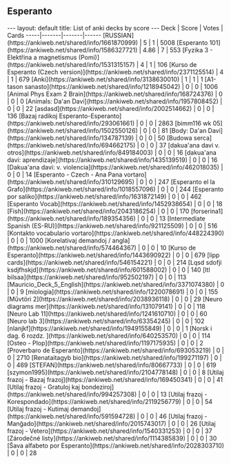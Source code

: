 <h2>Esperanto</h2>
---
layout: default
title: List of anki decks by score
---
Deck | Score | Votes | Cards
-----|-------|-------|------
[RUSSIAN](https://ankiweb.net/shared/info/1661870999) | 5 | 1 | 5008
[Esperanto 101](https://ankiweb.net/shared/info/1586327721) | 4.86 | 7 | 553
[Fyzika 3 - Elektřina a magnetismus (Pomi)](https://ankiweb.net/shared/info/1531315157) | 4 | 1 | 106
[Kurso de Esperanto (Czech version)](https://ankiweb.net/shared/info/2371125514) | 4 | 1 | 679
[Anki](https://ankiweb.net/shared/info/3138630010) | 1 | 1 | 1
[A1-tason sanasto](https://ankiweb.net/shared/info/1218945042) | 0 | 0 | 1006
[Animal Phys Exam 2 Brain](https://ankiweb.net/shared/info/168724376) | 0 | 0 | 0
[Animals: Da'an Davi](https://ankiweb.net/shared/info/1957808452) | 0 | 0 | 22
[asdasd](https://ankiweb.net/shared/info/2002514662) | 0 | 0 | 136
[Bazaj radikoj Esperanto-Esperanto](https://ankiweb.net/shared/info/293061661) | 0 | 0 | 2863
[bimm116 wk 05](https://ankiweb.net/shared/info/1502550126) | 0 | 0 | 81
[Body: Da'an Davi](https://ankiweb.net/shared/info/134787139) | 0 | 0 | 50
[Budowa serca](https://ankiweb.net/shared/info/694662175) | 0 | 0 | 37
[dakua'ana davi v. otros](https://ankiweb.net/shared/info/849184003) | 0 | 0 | 16
[dakua'ana davi: aprendizaje](https://ankiweb.net/shared/info/1435139519) | 0 | 0 | 16
[Dakua'ana davi: v. violencia](https://ankiweb.net/shared/info/462018035) | 0 | 0 | 14
[Esperanto - Czech - Ana Pana vortaro](https://ankiweb.net/shared/info/310129695) | 0 | 0 | 247
[Esperanto el la Grafo](https://ankiweb.net/shared/info/1018557096) | 0 | 0 | 244
[Esperanto por saliko](https://ankiweb.net/shared/info/1631872149) | 0 | 0 | 462
[Esperanto Vocab](https://ankiweb.net/shared/info/1452938654) | 0 | 0 | 18
[Fish](https://ankiweb.net/shared/info/2043186254) | 0 | 0 | 170
[forserina1](https://ankiweb.net/shared/info/189354356) | 0 | 0 | 13
[Intermediate Spanish (ES-RU)](https://ankiweb.net/shared/info/921125509) | 0 | 0 | 516
[Kontakto vocabulario vortaro](https://ankiweb.net/shared/info/448224390) | 0 | 0 | 1000
[Korelativaj demandoj / angla](https://ankiweb.net/shared/info/574464367) | 0 | 0 | 10
[Kurso de Esperanto](https://ankiweb.net/shared/info/1443690922) | 0 | 0 | 679
[lipp cards](https://ankiweb.net/shared/info/546154221) | 0 | 0 | 214
[Lqsd sdofji ksdjfhskjd](https://ankiweb.net/shared/info/601588002) | 0 | 0 | 140
[ltl bilsaa](https://ankiweb.net/shared/info/952502197) | 0 | 0 | 113
[Mauricio_Deck_5_English](https://ankiweb.net/shared/info/3371074380) | 0 | 0 | 9
[miologia](https://ankiweb.net/shared/info/1220078691) | 0 | 0 | 155
[Művtöri 2](https://ankiweb.net/shared/info/2038936118) | 0 | 0 | 29
[Neuro diagrams mer](https://ankiweb.net/shared/info/131079141) | 0 | 0 | 118
[Neuro Lab 11](https://ankiweb.net/shared/info/1241610710) | 0 | 0 | 60
[Neuro lab 3](https://ankiweb.net/shared/info/63354245) | 0 | 0 | 102
[nlanjkf](https://ankiweb.net/shared/info/1949155849) | 0 | 0 | 1
[Norsk i dag. 6 rozdz. ](https://ankiweb.net/shared/info/640253570) | 0 | 0 | 114
[Osteo - Plop](https://ankiweb.net/shared/info/1197175935) | 0 | 0 | 2
[Proverbaro de Esperanto](https://ankiweb.net/shared/info/693053219) | 0 | 0 | 2710
[Renataitagyb bio](https://ankiweb.net/shared/info/199271197) | 0 | 0 | 469
[STEFAN](https://ankiweb.net/shared/info/80667733) | 0 | 0 | 619
[szymon1995](https://ankiweb.net/shared/info/2104778148) | 0 | 0 | 8
[Utilaj frazoj - Bazaj frazoj](https://ankiweb.net/shared/info/169450341) | 0 | 0 | 41
[Utilaj frazoj - Gratuloj kaj bondeziroj](https://ankiweb.net/shared/info/994257308) | 0 | 0 | 13
[Utilaj frazoj - Korespondado](https://ankiweb.net/shared/info/2119256779) | 0 | 0 | 54
[Utilaj frazoj - Kutimaj demandoj](https://ankiweb.net/shared/info/591594728) | 0 | 0 | 46
[Utilaj frazoj - Manĝado](https://ankiweb.net/shared/info/2015743017) | 0 | 0 | 26
[Utilaj frazoj - Vetero](https://ankiweb.net/shared/info/1540331253) | 0 | 0 | 37
[Zárodečné listy](https://ankiweb.net/shared/info/1114385839) | 0 | 0 | 30
[Ŝava alfabeto por Esperanto](https://ankiweb.net/shared/info/2028303710) | 0 | 0 | 28

